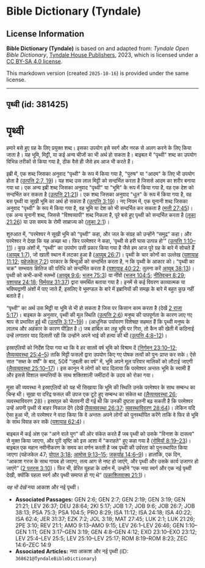 # Bible Dictionary (Tyndale)

## License Information

**Bible Dictionary (Tyndale)** is based on and adapted from: _Tyndale Open Bible Dictionary_, [Tyndale House Publishers](https://tyndaleopenresources.com/), 2023, which is licensed under a [CC BY-SA 4.0 license](https://creativecommons.org/licenses/by-sa/4.0/legalcode.en).

This markdown version (created `2025-10-16`) is provided under the same license.



--------------------------------

## पृथ्वी (id: 381425)

पृथ्वी
======

हमारे बसे हुए ग्रह के लिए प्रयुक्त शब्द। इसका उपयोग इसे स्वर्ग और नरक से अलग करने के लिए किया जाता है। यह भूमि, मिट्टी, या कई अन्य चीजों का भी अर्थ हो सकता है। बाइबल में "पृथ्वी" शब्द का उपयोग विभिन्न तरीकों से किया गया है, ठीक वैसे ही जैसे हम आज भी करते हैं।

इब्री में, एक शब्द जिसका अनुवाद "पृथ्वी" के रूप में किया गया है, "पुरुष" या "आदम" के लिए भी उपयोग होता है ([उत्पत्ति 2:7, 19](https://ref.ly/Gen2:7))। यह शब्द उस लाल मिट्टी को सन्दर्भित करता है जिससे आदम का शरीर बनाया गया था। एक अन्य इब्री शब्द जिसका अनुवाद "पृथ्वी" या "भूमि" के रूप में किया गया है, वह एक देश को सन्दर्भित कर सकता है ([उत्पत्ति 21:21](https://ref.ly/Gen21:21))। एक शब्द जिसका अनुवाद "धूल" के रूप में किया गया है, वह बस पृथ्वी या सूखी भूमि का अर्थ हो सकता है ([उत्पत्ति 3:19](https://ref.ly/Gen3:19))। नए नियम में, एक यूनानी शब्द जिसका अनुवाद "पृथ्वी" के रूप में किया गया है, वह भूमि या देश को भी सन्दर्भित कर सकता है ([मत्ती 27:45](https://ref.ly/Matt27:45))। एक अन्य यूनानी शब्द, जिससे "विश्‍वव्यापी" शब्द निकला है, पूरे बसे हुए पृथ्वी को सन्दर्भित करता है ([लूका 21:26](https://ref.ly/Luke21:26)) या उस समय के रोमी साम्राज्य को ([लूका 2:1](https://ref.ly/Luke2:1))।

शुरुआत में, “परमेश्वर ने सूखी भूमि को “पृथ्वी” कहा, और जल के संग्रह को उन्होंने “समुद्र” कहा। और परमेश्वर ने देखा कि यह अच्छा था। फिर परमेश्वर ने कहा, 'पृथ्वी से हरी घास उत्पन्न हो’” ([उत्पत्ति 1:10–11](https://ref.ly/Gen1:10-Gen1:11))। कुछ अंशों में, “पृथ्वी” का उपयोग उसी प्रकार किया गया है जैसे हम आज पूरे ग्रह के बारे में सोचते हैं ([अय्यूब 1:7](https://ref.ly/Job1:7)), जो खाली स्थान में लटका हुआ है ([अय्यूब 26:7](https://ref.ly/Job26:7))। पृथ्वी के चार कोनों का उल्लेख ([यशायाह 11:12](https://ref.ly/Isa11:12); [यहेजकेल 7:2](https://ref.ly/Ezek7:2)) परकार के बिन्दुओं को सन्दर्भित करता है, न कि पृथ्वी के आकार को। "पृथ्वी का चक्र" सम्भवतः क्षितिज की परिधि को सन्दर्भित करता है ([यशायाह 40:22](https://ref.ly/Isa40:22); तुलना करें [अय्यूब 38:13](https://ref.ly/Job38:13))। पृथ्वी को कभी\-कभी स्तम्भों ([अय्यूब 9:6](https://ref.ly/Job9:6); [भजन 75:3](https://ref.ly/Ps75:3)) या नींवों ([भजन 104:5](https://ref.ly/Ps104:5); [नीतिवचन 8:29](https://ref.ly/Prov8:29); [यशायाह 24:18](https://ref.ly/Isa24:18); [यिर्मयाह 31:37](https://ref.ly/Jer31:37)) द्वारा समर्थित बताया गया है। इनमें से कई विवरण काव्यात्मक या भविष्यद्वाणी अंशों में पाए जाते हैं, इसलिए वे भूमण्डल के बारे में इब्रानियों की समझ के बारे में बहुत कुछ नहीं बताते हैं।

“पृथ्वी” का अर्थ उस मिट्टी या भूमि से भी हो सकता है जिस पर किसान काम करता है (देखें [2 राजा 5:17](https://ref.ly/2Kgs5:17))। बाइबल के अनुसार, पृथ्वी की मूल स्थिति ([उत्पत्ति 2:6](https://ref.ly/Gen2:6)) मनुष्य की पापपूर्णता के कारण लाए गए श्राप से प्रभावित हुई थी ([उत्पत्ति 3:17–19](https://ref.ly/Gen3:17-Gen3:19))। (आधुनिक पर्यावरण विशेषज्ञ सहमत हैं कि पृथ्वी मनुष्य के लालच और अहंकार के कारण पीड़ित है।) जब हाबिल का लहू भूमि पर गिरा, तो कैन की खेती में कठिनाई उन्हें लगातार याद दिलाती रही कि उन्होंने अपने भाई की हत्या की थी ([उत्पत्ति 4:8–12](https://ref.ly/Gen4:8-Gen4:12))।

इस्राएलियों को निर्देश दिया गया था कि वे हर सातवें वर्ष भूमि को विश्राम दें ([निर्गमन 23:10–12](https://ref.ly/Exod23:10-Exod23:12); [लैव्यव्यवस्था 25:4–5](https://ref.ly/Lev25:4-Lev25:5)) ताकि मिट्टी फसलों द्वारा उपयोग किए गए पोषक तत्वों को पुनः प्राप्त कर सके। ऐसे सात “सब्त के वर्षों” के बाद, 50वें “जुबली का वर्ष” में, भूमि अपने मूल परिवार मालिकों को लौटाई जाएगी ([लैव्यव्यवस्था 25:10–17](https://ref.ly/Lev25:10-Lev25:17))। इस कानून ने लोगों को याद दिलाया कि परमेश्वर अन्ततः भूमि के स्वामी हैं और इससे विशाल सम्पत्तियों के साथ शक्तिशाली जमींदारों के उदय को रोका गया।

मूसा की व्यवस्था ने इस्राएलियों को यह भी सिखाया कि भूमि की स्थिति उनके परमेश्वर के साथ सम्बन्ध का चिन्ह थी। सूखा या दरिद्र फसल की उपज एक टूटे हुए सम्बन्ध का संकेत था ([लैव्यव्यवस्था 26](https://ref.ly/Lev26:1-Lev26:46); व्यवस्थाविवरण 28\)। इस्राएल को चेतावनी दी गई थी कि उनकी दुष्टता इतनी बढ़ सकती है कि परमेश्वर उन्हें अपनी पृथ्वी से बाहर निकाल देंगे (देखें [लैव्यव्यवस्था 26:37](https://ref.ly/Lev26:37); [व्यवस्थाविवरण 28:64](https://ref.ly/Deut28:64))। लेकिन यदि ऐसा हुआ भी, तो परमेश्वर ने वादा किया कि वे अन्ततः अपने लोगों को पुनर्स्थापित करेंगे ताकि वे फिर से भूमि के साथ विवाह कर सकें ([यशायाह 62:4](https://ref.ly/Isa62:4))।

बाइबल में कई अंश एक "आने वाले युग" की ओर संकेत करते हैं जब पृथ्वी को उसके "विनाश के दासत्व" से मुक्त किया जाएगा, और पूरी सृष्टि को इस आशा में "कराहते" हुए कहा गया है ([रोमियों 8:19](https://ref.ly/Rom8:19-Rom8:23)[–](https://ref.ly/Zech14:6-Zech14:9)[23](https://ref.ly/Rom8:19-Rom8:23))। बाइबल एक महान नवीनीकरण के समय का वर्णन करती है जब पृथ्वी की उर्वरता को पुनःस्थापित किया जाएगा (यहेजकेल 47; [योएल 3:18](https://ref.ly/Joel3:18); [आमोस 9:13](https://ref.ly/Amos9:13-Amos9:15)[–](https://ref.ly/Zech14:6-Zech14:9)[15](https://ref.ly/Amos9:13-Amos9:15); [जकर्याह 14:6–9](https://ref.ly/Zech14:6-Zech14:9))। हालांकि, एक दिन, “आकाश गरज के साथ गायब हो जाएगा, तत्व आग से नष्ट हो जाएंगे, और पृथ्वी और उसके कार्य उजागर हो जाएंगे” ([2 पतरस 3:10](https://ref.ly/2Pet3:10))। फिर भी, प्रेरित यूहन्ना के दर्शन में, उन्होंने “एक नया स्वर्ग और एक नई पृथ्वी देखी, क्योंकि पहला स्वर्ग और पृथ्वी समाप्त हो गए थे” ([प्रकाशितवाक्य 21:1](https://ref.ly/Rev21:1))।

*यह भी देखें* नया आकाश और नई पृथ्वी।

* **Associated Passages:** GEN 2:6; GEN 2:7; GEN 2:19; GEN 3:19; GEN 21:21; LEV 26:37; DEU 28:64; 2KI 5:17; JOB 1:7; JOB 9:6; JOB 26:7; JOB 38:13; PSA 75:3; PSA 104:5; PRO 8:29; ISA 11:12; ISA 24:18; ISA 40:22; ISA 62:4; JER 31:37; EZK 7:2; JOL 3:18; MAT 27:45; LUK 2:1; LUK 21:26; 2PE 3:10; REV 21:1; AMO 9:13–AMO 9:15; LEV 26:1–LEV 26:46; GEN 1:10–GEN 1:11; GEN 3:17–GEN 3:19; GEN 4:8–GEN 4:12; EXO 23:10–EXO 23:12; LEV 25:4–LEV 25:5; LEV 25:10–LEV 25:17; ROM 8:19–ROM 8:23; ZEC 14:6–ZEC 14:9
* **Associated Articles:** नया आकाश और नई पृथ्वी (ID: `368621@TyndaleBibleDictionary`)

